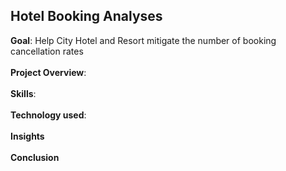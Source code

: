 ## Hotel Booking Analyses
<div><b>Goal</b>: Help City Hotel and Resort mitigate the number of booking cancellation rates</div>
<br/>
<div><b>Project Overview</b>:</div>
<br/>
<div><b>Skills</b>:</div>
<br/>
<div><b>Technology used</b>:</div>
<br/>
<div><b>Insights</b></div>
<br/>
<div><b>Conclusion</b></div>
